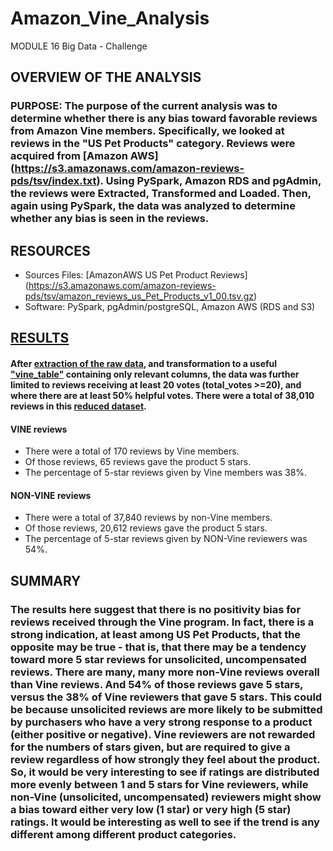 # Amazon_Vine_Analysis
MODULE 16 Big Data - Challenge

## OVERVIEW OF THE ANALYSIS
### PURPOSE:  The purpose of the current analysis was to determine whether there is any bias toward favorable reviews from Amazon Vine members.  Specifically, we looked at reviews in the "US Pet Products" category.  Reviews were acquired from [Amazon AWS] (https://s3.amazonaws.com/amazon-reviews-pds/tsv/index.txt).  Using PySpark, Amazon RDS and pgAdmin, the reviews were Extracted, Transformed and Loaded.  Then, again using PySpark, the data was analyzed to determine whether any bias is seen in the reviews.

## RESOURCES
  - Sources Files: [AmazonAWS US Pet Product Reviews] (https://s3.amazonaws.com/amazon-reviews-pds/tsv/amazon_reviews_us_Pet_Products_v1_00.tsv.gz) 
  - Software:  PySpark, pgAdmin/postgreSQL, Amazon AWS (RDS and S3)
 

## [RESULTS](Images/Data_Results.png)
#### After [extraction of the raw data](Images/Full_data.png), and transformation to a useful ["vine_table"](Images/Vine.png) containing only relevant columns, the data was further limited to reviews receiving at least 20 votes (total_votes >=20), and where there are at least 50% helpful votes.  There were a total of 38,010 reviews in this [reduced dataset](Images/20votes_50percent.png).

#### VINE reviews
  - There were a total of 170 reviews by Vine members.
  - Of those reviews, 65 reviews gave the product 5 stars.
  - The percentage of 5-star reviews given by Vine members was 38%.


#### NON-VINE reviews
  - There were a total of 37,840 reviews by non-Vine members.
  - Of those reviews, 20,612 reviews gave the product 5 stars.
  - The percentage of 5-star reviews given by NON-Vine reviewers was 54%.


## SUMMARY
### The results here suggest that there is no positivity bias for reviews received through the Vine program.  In fact, there is a strong indication, at least among US Pet Products, that the opposite may be true - that is, that there may be a tendency toward more 5 star reviews for unsolicited, uncompensated reviews.  There are many, many more non-Vine reviews overall than Vine reviews.  And 54% of those reviews gave 5 stars, versus the 38% of Vine reviewers that gave 5 stars.  This could be because unsolicited reviews are more likely to be submitted by purchasers who have a very strong response to a product (either positive or negative).  Vine reviewers are not rewarded for the numbers of stars given, but are required to give a review regardless of how strongly they feel about the product.  So, it would be very interesting to see if ratings are distributed more evenly between 1 and 5 stars for Vine reviewers, while non-Vine (unsolicited, uncompensated) reviewers might show a bias toward either very low (1 star) or very high (5 star) ratings.  It would be interesting as well to see if the trend is any different among different product categories.
